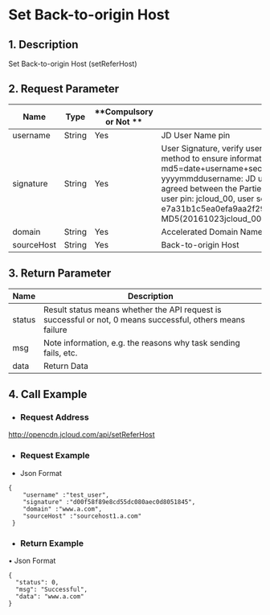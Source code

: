 # **Set Back-to-origin Host**

## **1. Description**

Set Back-to-origin Host (setReferHost)

## **2. Request Parameter**

| **Name**   | **Type** | **Compulsory or Not ** | **Description**                                                     |
| ---------- | -------- | ------------ | ------------------------------------------------------------ |
| username   | String   | Yes           | JD User Name pin                                               |
| signature  | String   | Yes           | User Signature, verify user's identity information through md5 method to ensure information security.  md5=date+username+secret key SecretKey date: format is yyyymmddusername: JD user name pin secret key: example agreed between the Parties: such as current date 2016-10-23, user pin: jcloud_00, user secret key SecretKey: e7a31b1c5ea0efa9aa2f29c6559f7d61, then the signature is MD5(20161023jcloud_00e7a31b1c5ea0efa9aa2f29c6559f7d61) |
| domain     | String   | Yes           | Accelerated Domain Name                                                     |
| sourceHost | String   | Yes           | Back-to-origin Host                                                     |

## **3. Return Parameter** 

| **Name**   | **Description**                                                  |
| -------- | --------------------------------------------------------- |
| status   | Result status means whether the API request is successful or not, 0 means successful, others means failure|
| msg      | Note information, e.g. the reasons why task sending fails, etc.                             |
| data     | Return Data                                                   |

## **4. Call Example**

- ### **Request Address**

http://opencdn.jcloud.com/api/setReferHost

- ### **Request Example**

 * Json Format

```
{
    "username" :"test_user",
    "signature" :"d00f58f89e8cd55dc080aec0d8051845",
    "domain" :"www.a.com",
    "sourceHost" :"sourcehost1.a.com"
 }

```

- ### **Return Example**

•        Json Format

```
{
  "status": 0,
  "msg": "Successful",
  "data": "www.a.com"
}
```
